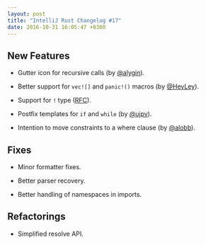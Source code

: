 ```yaml
---
layout: post
title: "IntelliJ Rust Changelog #17"
date: 2016-10-31 16:05:47 +0300
---
```


## New Features

* Gutter icon for recursive calls (by [@alygin]).

* Better support for `vec![]` and `panic!()` macros (by [@HeyLey]).

* Support for `!` type ([RFC](https://github.com/rust-lang/rfcs/blob/master/text/1216-bang-type.md)).

* Postfix templates for `if` and `while` (by [@ujpv]).

* Intention to move constraints to a where clause (by [@alobb]).

## Fixes

* Minor formatter fixes.

* Better parser recovery.

* Better handling of namespaces in imports.

## Refactorings

* Simplified resolve API.

[@alygin]: https://github.com/alygin
[@HeyLey]: https://github.com/HeyLey
[@ujpv]: https://github.com/ujpv
[@alobb]: https://github.com/alobb
